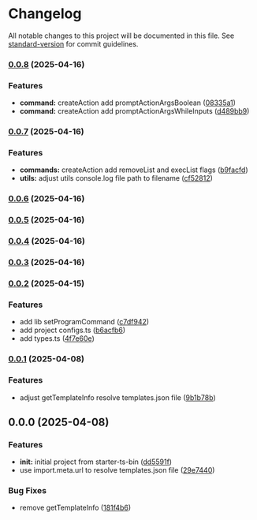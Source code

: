 # Changelog

All notable changes to this project will be documented in this file. See [standard-version](https://github.com/conventional-changelog/standard-version) for commit guidelines.

### [0.0.8](https://github.com/royfuwei/start-ts-by/compare/v0.0.7...v0.0.8) (2025-04-16)


### Features

* **command:** createAction add promptActionArgsBoolean ([08335a1](https://github.com/royfuwei/start-ts-by/commit/08335a1996258e351fa86d9aa851a5c8dd81f79f))
* **command:** createAction add promptActionArgsWhileInputs ([d489bb9](https://github.com/royfuwei/start-ts-by/commit/d489bb9f8c55f32be4122981e96d8693e60a8fd8))

### [0.0.7](https://github.com/royfuwei/start-ts-by/compare/v0.0.6...v0.0.7) (2025-04-16)


### Features

* **commands:** createAction add removeList and execList flags ([b9facfd](https://github.com/royfuwei/start-ts-by/commit/b9facfd5fea6414e6e8e5e6a38973446ca9160b5))
* **utils:** adjust utils console.log file path to filename ([cf52812](https://github.com/royfuwei/start-ts-by/commit/cf528120d0d0a818073d609c22872fc407dac6c7))

### [0.0.6](https://github.com/royfuwei/start-ts-by/compare/v0.0.5...v0.0.6) (2025-04-16)

### [0.0.5](https://github.com/royfuwei/start-ts-by/compare/v0.0.4...v0.0.5) (2025-04-16)

### [0.0.4](https://github.com/royfuwei/start-ts-by/compare/v0.0.3...v0.0.4) (2025-04-16)

### [0.0.3](https://github.com/royfuwei/start-ts-by/compare/v0.0.2...v0.0.3) (2025-04-16)

### [0.0.2](https://github.com/royfuwei/start-ts-by/compare/v0.0.1...v0.0.2) (2025-04-15)


### Features

* add lib setProgramCommand ([c7df942](https://github.com/royfuwei/start-ts-by/commit/c7df9422df1159e5dd67ffa5cd60d278f394f3e2))
* add project configs.ts ([b6acfb6](https://github.com/royfuwei/start-ts-by/commit/b6acfb6f67b13f36f9bb8d5a1597456ef6509e2f))
* add types.ts ([4f7e60e](https://github.com/royfuwei/start-ts-by/commit/4f7e60e1f60498213fd814476b32e48f6210f9ee))

### [0.0.1](https://github.com/royfuwei/start-ts-by/compare/v0.0.0...v0.0.1) (2025-04-08)


### Features

* adjust getTemplateInfo resolve templates.json file ([9b1b78b](https://github.com/royfuwei/start-ts-by/commit/9b1b78b2cc87d938cc49fec7f3a2fc584d58e425))

## 0.0.0 (2025-04-08)


### Features

* **init:** initial project from starter-ts-bin ([dd5591f](https://github.com/royfuwei/start-ts-by/commit/dd5591fdee3dd47d2ac461355dc97f39943e0313))
* use import.meta.url to resolve templates.json file ([29e7440](https://github.com/royfuwei/start-ts-by/commit/29e7440a470197dcddd82979c2ea9296ce85c3a0))


### Bug Fixes

* remove getTemplateInfo ([181f4b6](https://github.com/royfuwei/start-ts-by/commit/181f4b6c9ff34c16d3952fc68572a365b5a497f9))
